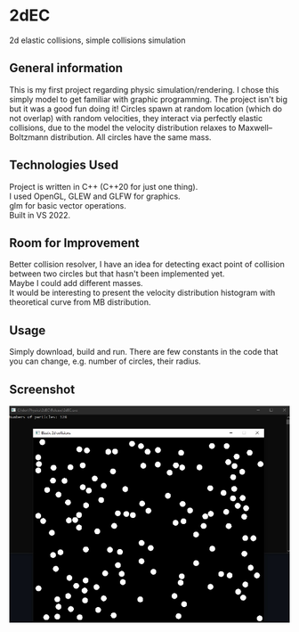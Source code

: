# 2dEC
2d elastic collisions, simple collisions simulation
## General information
This is my first project regarding physic simulation/rendering. I chose this simply model to get familiar with graphic programming. The project isn't big but it was a good fun doing it!
Circles spawn at random location (which do not overlap) with random velocities, they interact via perfectly elastic collisions, due to the model the velocity distribution relaxes to Maxwell–Boltzmann distribution. All circles have the same mass.
## Technologies Used
Project is written in C++ (C++20 for just one thing).\
I used OpenGL, GLEW and GLFW for graphics.\
glm for basic vector operations.\
Built in VS 2022.
## Room for Improvement
Better collision resolver, I have an idea for detecting exact point of collision between two circles but that hasn't been implemented yet.\
Maybe I could add different masses.\
It would be interesting to present the velocity distribution histogram with theoretical curve from MB distribution.
## Usage
Simply download, build and run. There are few constants in the code that you can change, e.g. number of circles, their radius.
## Screenshot
![Example screenshot](./screenshot.jpg)

